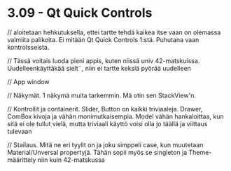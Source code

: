 # 3.09 - Qt Quick Controls

// aloitetaan hehkutuksella, ettei tartte tehdä kaikea itse vaan on olemassa valmiita palikoita. Ei mitään Qt Quick Controls 1:stä. Puhutana vaan kontrolsseista.

// Tässä voitais luoda pieni appis, kuten niissä univ 42-matskuissa. Uudelleenkäyttäkää sielt¨, niin ei tartte keksiä pyörää uudelleen

// App window

// Näkymät. 1 näkymä muita tarkemmin. Mä otin sen StackView'n. 

// Kontrollit ja containerit. Slider, Button on kaikki triviaaleja. Drawer, ComBox kivoja ja vähän monimutkaisempia. Model vähän hankaloittaa, kun sitä ei ole tullut vielä, mutta triviaali käyttö voisi olla jo täällä ja viittaus tulevaan

// Stailaus. Mitä ne eri tyylit on ja joku simppeli case, kun muutetaan Material/Unversal propertyjä. Tähän sopii myös se singleton ja Theme-määrittely niin kuin 42-matskussa
